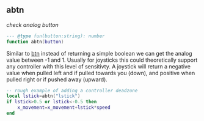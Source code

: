 ## abtn

_check analog button_

```lua
--- @type fun(button:string): number
function abtn(button)
```

Similar to [btn](#btn) instead of returning a simple boolean we can get the analog value between -1 and 1. Usually for joysticks this could theoretically support any controller with this level of sensitivty. A joystick will return a negative value when pulled left and if pulled towards you (down), and positive when pulled right or if pushed away (upward).

```lua
-- rough example of adding a controller deadzone
local lstick=abtn("lstick")
if lstick>0.5 or lstick<-0.5 then
    x_movement=x_movement+lstick*speed
end
```
